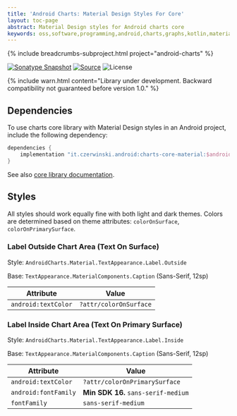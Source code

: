 ```yaml
---
title: 'Android Charts: Material Design Styles For Core'
layout: toc-page
abstract: Material Design styles for Android charts core
keywords: oss,software,programming,android,charts,graphs,kotlin,material
---
```


{% include breadcrumbs-subproject.html project="android-charts" %}

[![Sonatype Snapshot](https://img.shields.io/nexus/s/https/oss.sonatype.org/it.czerwinski.android/charts-core-material.svg)](https://oss.sonatype.org/content/repositories/snapshots/it/czerwinski/android/charts-core-material/)
[![Source](https://img.shields.io/badge/source-GitHub-blue.svg)](https://github.com/sczerwinski/android-charts)
![License](https://img.shields.io/github/license/sczerwinski/android-charts.svg)

{% include warn.html
content="Library under development. Backward compatibility not guaranteed before version 1.0." %}

## Dependencies

To use charts core library with Material Design styles in an Android project, include the following dependency:

```groovy
dependencies {
    implementation "it.czerwinski.android:charts-core-material:$android_charts_version"
}
```

See also [core library documentation](../core).

## Styles

All styles should work equally fine with both light and dark themes. Colors are determined based on theme attributes:
`colorOnSurface`, `colorOnPrimarySurface`.

### Label Outside Chart Area (Text On Surface)

Style: `AndroidCharts.Material.TextAppearance.Label.Outside`

Base: `TextAppearance.MaterialComponents.Caption` (Sans-Serif, 12sp)

| Attribute            | Value                  |
| -------------------- | ---------------------- |
| `android:textColor`  | `?attr/colorOnSurface` |

### Label Inside Chart Area (Text On Primary Surface)

Style: `AndroidCharts.Material.TextAppearance.Label.Inside`

Base: `TextAppearance.MaterialComponents.Caption` (Sans-Serif, 12sp)

| Attribute            | Value                               |
| -------------------- | ----------------------------------- |
| `android:textColor`  | `?attr/colorOnPrimarySurface`       |
| `android:fontFamily` | **Min SDK 16.** `sans-serif-medium` |
| `fontFamily`         | `sans-serif-medium`                 |
